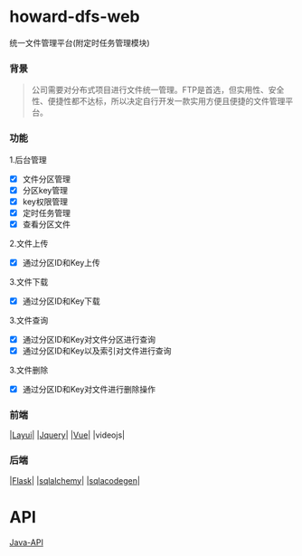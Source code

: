 # howard-dfs-web
统一文件管理平台(附定时任务管理模块)
### 背景
> 公司需要对分布式项目进行文件统一管理。FTP是首选，但实用性、安全性、便捷性都不达标，所以决定自行开发一款实用方便且便捷的文件管理平台。

### 功能
1.后台管理
- [x] 文件分区管理
- [x] 分区key管理
- [x] key权限管理
- [x] 定时任务管理
- [x] 查看分区文件

2.文件上传
- [x] 通过分区ID和Key上传

3.文件下载
- [x] 通过分区ID和Key下载

3.文件查询
- [x] 通过分区ID和Key对文件分区进行查询
- [x] 通过分区ID和Key以及索引对文件进行查询

3.文件删除
- [x] 通过分区ID和Key对文件进行删除操作

### 前端
|[Layui](https://github.com/sentsin/layui)|
|[Jquery](https://github.com/jquery/jquery)|
|[Vue](https://github.com/vuejs/vue)|
|videojs|

### 后端
|[Flask](https://github.com/pallets/flask)|
|[sqlalchemy](https://github.com/zzzeek/sqlalchemy)|
|[sqlacodegen](https://github.com/agronholm/sqlacodegen)|

# API
[Java-API](https://github.com/tt20050510/dfs-java-api)